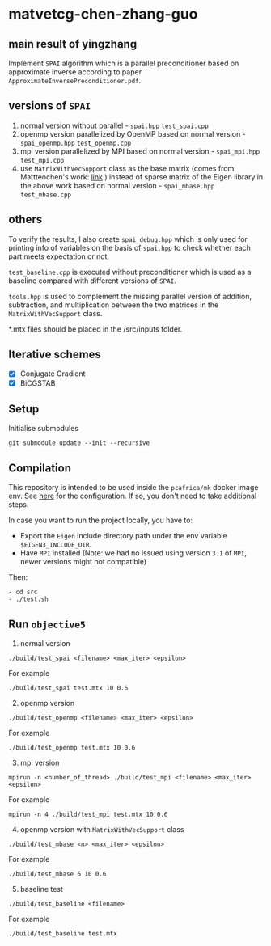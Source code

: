 # matvetcg-chen-zhang-guo

## main result of yingzhang
Implement `SPAI` algorithm which is 
a parallel preconditioner based on approximate inverse  according to paper `ApproximateInversePreconditioner.pdf`.

## versions of `SPAI`
1. normal version without parallel - `spai.hpp` `test_spai.cpp`
2. openmp version parallelized by OpenMP based on normal version - `spai_openmp.hpp` `test_openmp.cpp` 
3. mpi version parallelized by MPI based on normal version - `spai_mpi.hpp` `test_mpi.cpp`
4. use `MatrixWithVecSupport` class as the base matrix (comes from Mattteochen's work: [link](https://github.com/AMSC22-23/matvetcg-chen-zhang-guo/blob/m5/src/shared/MatrixWithVecSupport.hpp) ) instead of sparse matrix of the Eigen library in the above work based on normal version - `spai_mbase.hpp` `test_mbase.cpp`

## others
To verify the results, I also create `spai_debug.hpp` which is only used for printing info of variables on the basis of `spai.hpp` to check whether each part meets expectation or not.

`test_baseline.cpp` is executed without preconditioner which is used as a baseline compared with different versions of `SPAI`.

`tools.hpp` is used to complement the missing parallel version of addition, subtraction, and multiplication between the two matrices in the `MatrixWithVecSupport` class. 

*.mtx files should be placed in the /src/inputs folder.


## Iterative schemes
- [x] Conjugate Gradient
- [x] BiCGSTAB

## Setup
Initialise submodules

```
git submodule update --init --recursive
```

## Compilation
This repository is intended to be used inside the `pcafrica/mk` docker image
env. See
[here](https://github.com/HPC-Courses/AMSC-Labs/tree/main/Labs/2023-24/lab00-setup)
for the configuration. If so, you don't need to take additional steps.

In case you want to run the project locally, you have to:
- Export the `Eigen` include directory path under the env variable
  `$EIGEN3_INCLUDE_DIR`.
- Have `MPI` installed (Note: we had no issued using version `3.1` of `MPI`,
  newer versions might not compatible)

Then:

```
- cd src
- ./test.sh
```

## Run `objective5`
1. normal version
```
./build/test_spai <filename> <max_iter> <epsilon>
```
For example
```
./build/test_spai test.mtx 10 0.6
```

2. openmp version
```
./build/test_openmp <filename> <max_iter> <epsilon>
```
For example
```
./build/test_openmp test.mtx 10 0.6
```

3. mpi version
```
mpirun -n <number_of_thread> ./build/test_mpi <filename> <max_iter> <epsilon>
```
For example
```
mpirun -n 4 ./build/test_mpi test.mtx 10 0.6
```

4. openmp version with `MatrixWithVecSupport` class
```
./build/test_mbase <n> <max_iter> <epsilon>
```
For example
```
./build/test_mbase 6 10 0.6
```

5. baseline test
```
./build/test_baseline <filename>
```
For example 
```
./build/test_baseline test.mtx
```



